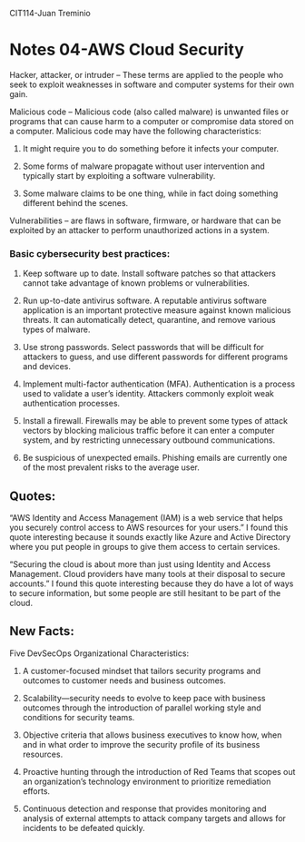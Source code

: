 CIT114-Juan Treminio 

# Notes 04-AWS Cloud Security 

Hacker, attacker, or intruder – These terms are applied to the people who seek to exploit weaknesses in software and computer systems for their own gain.  

Malicious code – Malicious code (also called malware) is unwanted files or programs that can cause harm to a computer or compromise data stored on a computer. Malicious code may have the following characteristics: 

1) It might require you to do something before it infects your computer.  

2) Some forms of malware propagate without user intervention and typically start by exploiting a software vulnerability.  

3) Some malware claims to be one thing, while in fact doing something different behind the scenes.  

Vulnerabilities – are flaws in software, firmware, or hardware that can be exploited by an attacker to perform unauthorized actions in a system. 

### Basic cybersecurity best practices: 

1) Keep software up to date. Install software patches so that attackers cannot take advantage of known problems or vulnerabilities. 

2) Run up-to-date antivirus software. A reputable antivirus software application is an important protective measure against known malicious threats. It can automatically detect, quarantine, and remove various types of malware.  

3) Use strong passwords. Select passwords that will be difficult for attackers to guess, and use different passwords for different programs and devices.  

4) Implement multi-factor authentication (MFA). Authentication is a process used to validate a user’s identity. Attackers commonly exploit weak authentication processes. 

5) Install a firewall. Firewalls may be able to prevent some types of attack vectors by blocking malicious traffic before it can enter a computer system, and by restricting unnecessary outbound communications. 

6) Be suspicious of unexpected emails. Phishing emails are currently one of the most prevalent risks to the average user.  

## Quotes: 

“AWS Identity and Access Management (IAM) is a web service that helps you securely control access to AWS resources for your users.” I found this quote interesting because it sounds exactly like Azure and Active Directory where you put people in groups to give them access to certain services. 

“Securing the cloud is about more than just using Identity and Access Management. Cloud providers have many tools at their disposal to secure accounts.” I found this quote interesting because they do have a lot of ways to secure information, but some people are still hesitant to be part of the cloud. 

## New Facts: 

Five DevSecOps Organizational Characteristics: 

1) A customer-focused mindset that tailors security programs and outcomes to customer needs and business outcomes. 

2) Scalability—security needs to evolve to keep pace with business outcomes through the introduction of parallel working style and conditions for security teams. 

3) Objective criteria that allows business executives to know how, when and in what order to improve the security profile of its business resources. 

4) Proactive hunting through the introduction of Red Teams that scopes out an organization’s technology environment to prioritize remediation efforts. 

5) Continuous detection and response that provides monitoring and analysis of external attempts to attack company targets and allows for incidents to be defeated quickly. 
